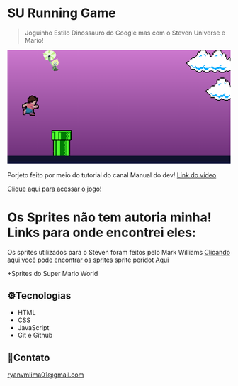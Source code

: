 # SU Running Game

>Joguinho Estilo Dinossauro do Google mas com o Steven Universe e Mario!

![preview](img/preview.png)

Porjeto feito por meio do tutorial do canal Manual do dev!
[Link do vídeo](https://www.youtube.com/watch?v=r9buAwVBDhA)

[Clique aqui para acessar o jogo!](https://limaryan.github.io/surunner)

# Os Sprites não tem autoria minha! Links para onde encontrei eles:

Os sprites utilizados para o Steven foram feitos pelo Mark Williams
[Clicando aqui você pode encontrar os sprites](https://www.artstation.com/artwork/lV3EQJ)
sprite peridot [Aqui](https://crystallgems.carrd.co/assets/images/image06.gif?v74154105734451)

+Sprites do Super Mario World

## ⚙️Tecnologias

- HTML
- CSS
- JavaScript
- Git e Github

## 📮Contato
ryanvmlima01@gmail.com

